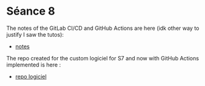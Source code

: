 # Séance 8

The notes of the GitLab CI/CD and GitHub Actions are here (idk other way to justify I saw the tutos): 
- [notes](https://github.com/eavivanco/personal/tree/main/ToolBox/SocleTechnique)

  
The repo created for the custom logiciel for S7 and now with GitHub Actions implemented is here : 
- [repo logiciel](https://github.com/eavivanco/logiciel-socle-rtd.git)



